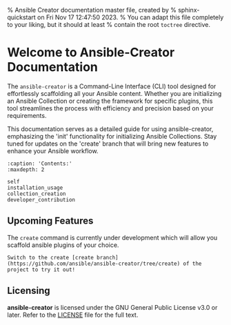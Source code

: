 % Ansible Creator documentation master file, created by
% sphinx-quickstart on Fri Nov 17 12:47:50 2023.
% You can adapt this file completely to your liking, but it should at least
% contain the root `toctree` directive.

# Welcome to Ansible-Creator Documentation

The `ansible-creator` is a Command-Line Interface (CLI) tool designed for effortlessly scaffolding all your Ansible content. Whether you are initializing an Ansible Collection or creating the framework for specific plugins, this tool streamlines the process with efficiency and precision based on your requirements.

This documentation serves as a detailed guide for using ansible-creator, emphasizing the 'init' functionality for initializing Ansible Collections. Stay tuned for updates on the 'create' branch that will bring new features to enhance your Ansible workflow.

```{toctree}
:caption: 'Contents:'
:maxdepth: 2

self
installation_usage
collection_creation
developer_contribution
```

## Upcoming Features

The `create` command is currently under development which will allow you scaffold ansible plugins of your choice.

```{Tip}
Switch to the create [create branch](https://github.com/ansible/ansible-creator/tree/create) of the project to try it out!
```

## Licensing

**ansible-creator** is licensed under the GNU General Public License v3.0 or later. Refer to the [LICENSE](https://www.gnu.org/licenses/gpl-3.0.txt) file for the full text.
